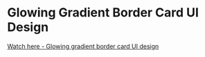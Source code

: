 # Glowing Gradient Border Card UI Design

<a href="https://viktoriya-druzhkova.github.io/Glowing_Gradient_Border_Card_UI_Design/">Watch here - Glowing gradient border card UI design</a>
